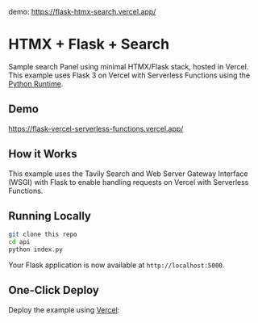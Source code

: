 demo: https://flask-htmx-search.vercel.app/

# HTMX + Flask + Search

Sample search Panel using minimal HTMX/Flask stack, hosted in Vercel.
This example uses Flask 3 on Vercel with Serverless Functions using the [Python Runtime](https://vercel.com/docs/concepts/functions/serverless-functions/runtimes/python).

## Demo

https://flask-vercel-serverless-functions.vercel.app/

## How it Works

This example uses the Tavily Search and Web Server Gateway Interface (WSGI) with Flask to enable handling requests on Vercel with Serverless Functions.

## Running Locally

```bash
git clone this repo
cd api
python index.py
```

Your Flask application is now available at `http://localhost:5000`.

## One-Click Deploy

Deploy the example using [Vercel](https://vercel.com?utm_source=github&utm_medium=readme&utm_campaign=vercel-examples):

